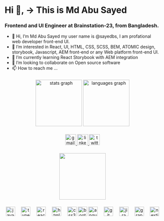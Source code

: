 <h1> Hi 👋,  -> This is Md Abu Sayed</h1>

### Frontend and UI Engineer at Brainstation-23, from Bangladesh.

- 👋 Hi, I’m Md Abu Sayed my user name is @sayedbs, I am profational web developer front-end UI.
- 👀 I’m interested in React, UI, HTML, CSS, SCSS, BEM, ATOMIC design, storybook, Javascript, AEM front-end or any Web platform front-end UI.
- 🌱 I’m currently learning React Storybook with AEM integration
- 💞️ I’m looking to collaborate on Open source software
- 📫 How to reach me ...
  
###

<div align="center">
  <img src="https://github-readme-stats.vercel.app/api?username=sayedbs&hide_title=false&hide_rank=false&show_icons=true&include_all_commits=true&count_private=true&disable_animations=false&theme=dracula&locale=en&hide_border=false" height="150" alt="stats graph"  />
  <img src="https://github-readme-stats.vercel.app/api/top-langs?username=sayedbs&locale=en&hide_title=false&layout=compact&card_width=320&langs_count=5&theme=dracula&hide_border=false" height="150" alt="languages graph"  />
</div>

###

###

<div align="center">
  <div align="center">
    <a href="abusayed.wd@gmail.com" target="_blank">
      <img src="https://img.shields.io/static/v1?message=Gmail&logo=gmail&label=&color=D14836&logoColor=white&labelColor=&style=for-the-badge" height="35" alt="gmail logo"  />
    </a>
    <a href="https://www.linkedin.com/in/sayed021/" target="_blank">
      <img src="https://img.shields.io/static/v1?message=LinkedIn&logo=linkedin&label=&color=0077B5&logoColor=white&labelColor=&style=for-the-badge" height="35" alt="linkedin logo"  />
    </a>
    <a href="https://stackoverflow.com/users/8477792/md-abu-sayed" target="_blank">
      <img src="https://img.shields.io/static/v1?message=stackoverflow&logo=stackoverflow&label=&color=f48024&logoColor=white&labelColor=&style=for-the-badge" height="35" alt="twitter logo"  />
    </a>
  </div>

  ###
<div align="center">
<img align="middle" height="150" src="https://raw.githubusercontent.com/chiraag-kakar/chiraag-kakar/master/hadder.gif" />
</div>

### 

<div align="center">
<img src="https://cdn.jsdelivr.net/gh/devicons/devicon/icons/javascript/javascript-original.svg" height="30" alt="javascript logo"  />
  <img width="12" />
  <img src="https://cdn.jsdelivr.net/gh/devicons/devicon/icons/typescript/typescript-original.svg" height="30" alt="typescript logo"  />
  <img width="12" />
  <img src="https://cdn.jsdelivr.net/gh/devicons/devicon/icons/react/react-original.svg" height="30" alt="react logo"  />
  <img width="12" />
  <img src="https://cdn.jsdelivr.net/gh/devicons/devicon/icons/html5/html5-original.svg" height="30" alt="html5 logo"  />
  <img width="12" />
  <img src="https://cdn.jsdelivr.net/gh/devicons/devicon/icons/css3/css3-original.svg" height="30" alt="css3 logo"  />
<img src="https://cdn.jsdelivr.net/gh/devicons/devicon/icons/bootstrap/bootstrap-original.svg" height="30" alt="bootstrap logo"  />
  <img src="https://cdn.jsdelivr.net/gh/devicons/devicon/icons/angularjs/angularjs-original.svg" height="30" alt="angularjs logo"  />
  <img width="12" />
  <img src="https://cdn.jsdelivr.net/gh/devicons/devicon/icons/git/git-original.svg" height="30" alt="git logo"  />
  <img width="12" />
  <img src="https://cdn.jsdelivr.net/gh/devicons/devicon/icons/jira/jira-original.svg" height="30" alt="jira logo"  />
  <img width="12" />
  <img src="https://cdn.jsdelivr.net/gh/devicons/devicon/icons/graphql/graphql-plain.svg" height="30" alt="graphql logo"  />
  <img width="12" />
  <img src="https://cdn.jsdelivr.net/gh/devicons/devicon/icons/nextjs/nextjs-original.svg" height="30" alt="nextjs logo"  />
</div>
</div>


<!---
sayedbs/sayedbs is a ✨ special ✨ repository because its `README.md` (this file) appears on your GitHub profile.
You can click the Preview link to take a look at your changes.
--->
